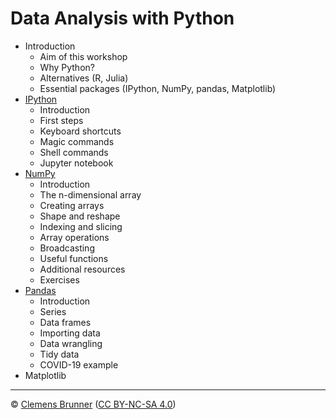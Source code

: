Data Analysis with Python
=========================

- Introduction
  - Aim of this workshop
  - Why Python?
  - Alternatives (R, Julia)
  - Essential packages (IPython, NumPy, pandas, Matplotlib)
- [IPython](https://rpubs.com/cbrnr/python_ipython)
  - Introduction
  - First steps
  - Keyboard shortcuts
  - Magic commands
  - Shell commands
  - Jupyter notebook
- [NumPy](https://rpubs.com/cbrnr/python_numpy)
  - Introduction
  - The n-dimensional array
  - Creating arrays
  - Shape and reshape
  - Indexing and slicing
  - Array operations
  - Broadcasting
  - Useful functions
  - Additional resources
  - Exercises
- [Pandas](https://rpubs.com/cbrnr/python_pandas)
  - Introduction
  - Series
  - Data frames
  - Importing data
  - Data wrangling
  - Tidy data
  - COVID-19 example
- Matplotlib

---

© [Clemens Brunner](https://cbrnr.github.io/) ([CC BY-NC-SA 4.0](https://creativecommons.org/licenses/by-nc-sa/4.0/))
